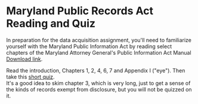 # Maryland Public Records Act Reading and Quiz

In preparation for the data acquisition assignment, you'll need to familiarize yourself with the Maryland Public Information Act by reading select chapters of the Maryland Attorney General's Public Information Act Manual [Download link](http://www.marylandattorneygeneral.gov/OpenGov%20Documents/PIA_manual_printable.pdf).

Read the introduction, Chapters 1, 2, 4, 6, 7 and Appendix I ("eye").  Then take this [short quiz](https://umd.instructure.com/courses/1251920/quizzes/1249939).  
It's a good idea to skim chapter 3, which is very long, just to get a sense of the kinds of records exempt from disclosure, but you will not be quizzed on it.

